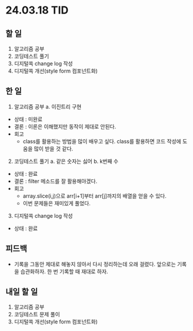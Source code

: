 # 24.03.18 TID

## 할 일

1. 알고리즘 공부
2. 코딩테스트 풀기
3. 디지털쏙 change log 작성
4. 디지털쏙 개선(style form 컴포넌트화)

## 한 일

1. 알고리즘 공부
   a. 이진트리 구현

- 상태
  : 미완료
- 결론
  : 이론은 이해했지만 동작이 제대로 안된다.
- 회고
  - class를 활용하는 방법을 많이 배우고 싶다. class를 활용하면 코드 작성에 도움을 많이 받을 것 같다.

2. 코딩테스트 풀기
   a. 같은 숫자는 싫어
   b. k번째 수

- 상태
  : 완료
- 결론
  : filter 메소드를 잘 활용해야겠다.
- 회고
  - array.slice(i,j)으로 arr[i+1]부터 arr[j]까지의 배열을 얻을 수 있다.
  - 이번 문제들은 재미있게 풀었다.

3. 디지털쏙 change log 작성

- 상태
  : 완료

## 피드백

- 기록을 그동안 제대로 해놓지 않아서 다시 정리하는데 오래 걸렸다. 앞으로는 기록을 습관화하자. 한 번 기록할 때 재대로 하자.

## 내일 할 일

1. 알고리즘 공부
2. 코딩테스트 문제 풀이
3. 디지털쏙 개선(style form 컴포넌트화)
